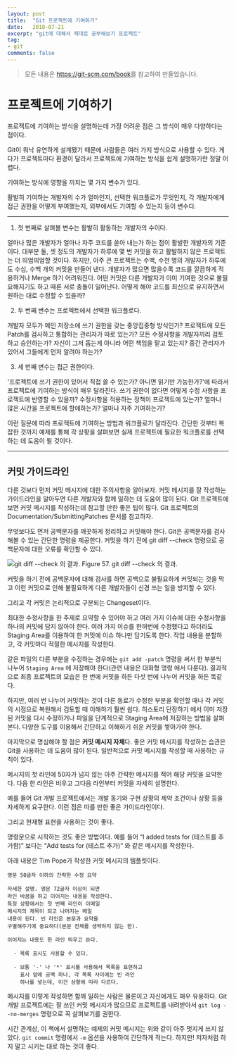 ```yaml
---
layout: post
title:  "Git 프로젝트에 기여하기"
date:   2018-07-21
excerpt: "git에 대해서 제대로 공부해보기 프로젝트"
tag:
- git
comments: false
---
```


> 모든 내용은 <https://git-scm.com/book>를 참고하여 만들었습니다.

**프로젝트에 기여하기**
===

프로젝트에 기여하는 방식을 설명하는데 가장 어려운 점은 그 방식이 매우 다양하다는 점이다. 

Git이 워낙 유연하게 설계됐기 때문에 사람들은 여러 가지 방식으로 사용할 수 있다. 게다가 프로젝트마다 환경이 달라서 프로젝트에 기여하는 방식을 쉽게 설명하기란 정말 어렵다.

기여하는 방식에 영향을 끼치는 몇 가지 변수가 있다. 

활발히 기여하는 개발자의 수가 얼마인지, 선택한 워크플로가 무엇인지, 각 개발자에게 접근 권한을 어떻게 부여했는지, 외부에서도 기여할 수 있는지 등이 변수다.

---
 
1. 첫 번째로 살펴볼 변수는 활발히 활동하는 개발자의 수이다.

얼마나 많은 개발자가 얼마나 자주 코드를 쏟아 내는가 하는 점이 활발한 개발자의 기준이다. 대부분 둘, 셋 정도의 개발자가 하루에 몇 번 커밋을 하고 활발하지 않은 프로젝트는 더 띄엄띄엄할 것이다. 하지만, 아주 큰 프로젝트는 수백, 수천 명의 개발자가 하루에도 수십, 수백 개의 커밋을 만들어 낸다. 개발자가 많으면 많을수록 코드를 깔끔하게 적용하거나 Merge 하기 어려워진다. 어떤 커밋은 다른 개발자가 이미 기여한 것으로 불필요해지기도 하고 때론 서로 충돌이 일어난다. 어떻게 해야 코드를 최신으로 유지하면서 원하는 대로 수정할 수 있을까?

2. 두 번째 변수는 프로젝트에서 선택한 워크플로다.

개발자 모두가 메인 저장소에 쓰기 권한을 갖는 중앙집중형 방식인가? 프로젝트에 모든 Patch를 검사하고 통합하는 관리자가 따로 있는가? 모든 수정사항을 개발자끼리 검토하고 승인하는가? 자신이 그저 돕는게 아니라 어떤 책임을 맡고 있는지? 중간 관리자가 있어서 그들에게 먼저 알려야 하는가?

3. 세 번째 변수는 접근 권한이다.

'프로젝트에 쓰기 권한이 있어서 직접 쓸 수 있는가? 아니면 읽기만 가능한가?'에 따라서 프로젝트에 기여하는 방식이 매우 달라진다. 쓰기 권한이 없다면 어떻게 수정 사항을 프로젝트에 반영할 수 있을까? 수정사항을 적용하는 정책이 프로젝트에 있는가? 얼마나 많은 시간을 프로젝트에 할애하는가? 얼마나 자주 기여하는가?

이런 질문에 따라 프로젝트에 기여하는 방법과 워크플로가 달라진다. 간단한 것부터 복잡한 것까지 예제를 통해 각 상황을 살펴보면 실제 프로젝트에 필요한 워크플로를 선택하는 데 도움이 될 것이다.

---

## 커밋 가이드라인

다른 것보다 먼저 커밋 메시지에 대한 주의사항을 알아보자. 커밋 메시지를 잘 작성하는 가이드라인을 알아두면 다른 개발자와 함께 일하는 데 도움이 많이 된다. Git 프로젝트에 보면 커밋 메시지를 작성하는데 참고할 만한 좋은 팁이 많다. Git 프로젝트의 Documentation/SubmittingPatches 문서를 참고하자.

무엇보다도 먼저 공백문자를 깨끗하게 정리하고 커밋해야 한다. Git은 공백문자를 검사해볼 수 있는 간단한 명령을 제공한다. 커밋을 하기 전에 git diff --check 명령으로 공백문자에 대한 오류를 확인할 수 있다.

![`git diff --check` 의 결과.](https://git-scm.com/book/en/v2/images/git-diff-check.png)
Figure 57. git diff --check 의 결과.

커밋을 하기 전에 공백문자에 대해 검사를 하면 공백으로 불필요하게 커밋되는 것을 막고 이런 커밋으로 인해 불필요하게 다른 개발자들이 신경 쓰는 일을 방지할 수 있다.

그리고 각 커밋은 논리적으로 구분되는 Changeset이다.

최대한 수정사항을 한 주제로 요약할 수 있어야 하고 여러 가지 이슈에 대한 수정사항을 하나의 커밋에 담지 않아야 한다. 여러 가지 이슈를 한꺼번에 수정했다고 하더라도 Staging Area를 이용하여 한 커밋에 이슈 하나만 담기도록 한다. 작업 내용을 분할하고, 각 커밋마다 적절한 메시지를 작성한다.

같은 파일의 다른 부분을 수정하는 경우에는 `git add -patch` 명령을 써서 한 부분씩 나누어 `Staging Area` 에 저장해야 한다(관련 내용은 대화형 명령 에서 다룬다). 결과적으로 최종 프로젝트의 모습은 한 번에 커밋을 하든 다섯 번에 나누어 커밋을 하든 똑같다.

하지만, 여러 번 나누어 커밋하는 것이 다른 동료가 수정한 부분을 확인할 때나 각 커밋의 시점으로 복원해서 검토할 때 이해하기 훨씬 쉽다. 히스토리 단장하기 에서 이미 저장된 커밋을 다시 수정하거나 파일을 단계적으로 Staging Area에 저장하는 방법을 살펴본다. 다양한 도구를 이용해서 간단하고 이해하기 쉬운 커밋을 쌓아가야 한다.

마지막으로 명심해야 할 점은 **커밋 메시지 자체**다. 좋은 커밋 메시지를 작성하는 습관은 Git을 사용하는 데 도움이 많이 된다. 일반적으로 커밋 메시지를 작성할 때 사용하는 규칙이 있다.

메시지의 첫 라인에 50자가 넘지 않는 아주 간략한 메시지를 적어 해당 커밋을 요약한다. 다음 한 라인은 비우고 그다음 라인부터 커밋을 자세히 설명한다.

예를 들어 Git 개발 프로젝트에서는 개발 동기와 구현 상황의 제약 조건이나 상황 등을 자세하게 요구한다. 이런 점은 따를 만한 좋은 가이드라인이다.

그리고 현재형 표현을 사용하는 것이 좋다. 

명령문으로 시작하는 것도 좋은 방법이다. 예를 들어 “I added tests for (테스트를 추가함)” 보다는 “Add tests for (테스트 추가)” 와 같은 메시지를 작성한다. 

아래 내용은 Tim Pope가 작성한 커밋 메시지의 템플릿이다.

```
영문 50글자 이하의 간략한 수정 요약

자세한 설명. 영문 72글자 이상이 되면
라인 바꿈을 하고 이어지는 내용을 작성한다.
특정 상황에서는 첫 번째 라인이 이메일
메시지의 제목이 되고 나머지는 메일
내용이 된다. 빈 라인은 본문과 요약을
구별해주기에 중요하다(본문 전체를 생략하지 않는 한).

이어지는 내용도 한 라인 띄우고 쓴다.

  - 목록 표시도 사용할 수 있다.

  - 보통 '-' 나 '*' 표시를 사용해서 목록을 표현하고
    표시 앞에 공백 하나, 각 목록 사이에는 빈 라인
    하나를 넣는데, 이건 상황에 따라 다르다.
```

메시지를 이렇게 작성하면 함께 일하는 사람은 물론이고 자신에게도 매우 유용하다. Git 개발 프로젝트에는 잘 쓰인 커밋 메시지가 많으므로 프로젝트를 내려받아서 `git log --no-merges` 명령으로 꼭 살펴보기를 권한다.

시간 관계상, 이 책에서 설명하는 예제의 커밋 메시지는 위와 같이 아주 멋지게 쓰지 않았다. `git commit` 명령에서 `-m` 옵션을 사용하여 간단하게 적는다. 하지만! 저자처럼 하지 말고 시키는 대로 하는 것이 좋다.
